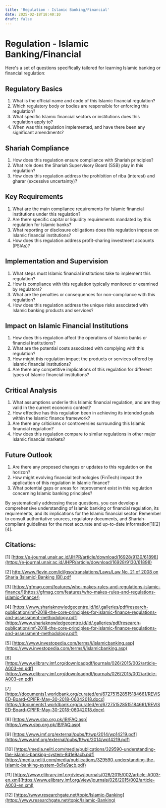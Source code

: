 ```yaml
---
title: 'Regulation - Islamic Banking/Financial'
date: 2025-02-18T18:40:10
draft: false
---
```


# Regulation - Islamic Banking/Financial

Here's a set of questions specifically tailored for learning Islamic banking or financial regulation:

## Regulatory Basics

1. What is the official name and code of this Islamic financial regulation?
2. Which regulatory body or bodies are responsible for enforcing this regulation?
3. What specific Islamic financial sectors or institutions does this regulation apply to?
4. When was this regulation implemented, and have there been any significant amendments?

## Shariah Compliance

1. How does this regulation ensure compliance with Shariah principles?
2. What role does the Shariah Supervisory Board (SSB) play in this regulation?
3. How does this regulation address the prohibition of riba (interest) and gharar (excessive uncertainty)?

## Key Requirements

1. What are the main compliance requirements for Islamic financial institutions under this regulation?
2. Are there specific capital or liquidity requirements mandated by this regulation for Islamic banks?
3. What reporting or disclosure obligations does this regulation impose on Islamic financial institutions?
4. How does this regulation address profit-sharing investment accounts (PSIAs)?

## Implementation and Supervision

1. What steps must Islamic financial institutions take to implement this regulation?
2. How is compliance with this regulation typically monitored or examined by regulators?
3. What are the penalties or consequences for non-compliance with this regulation?
4. How does this regulation address the unique risks associated with Islamic banking products and services?

## Impact on Islamic Financial Institutions

1. How does this regulation affect the operations of Islamic banks or financial institutions?
2. What are the potential costs associated with complying with this regulation?
3. How might this regulation impact the products or services offered by Islamic financial institutions?
4. Are there any competitive implications of this regulation for different types of Islamic financial institutions?

## Critical Analysis

1. What assumptions underlie this Islamic financial regulation, and are they valid in the current economic context?
2. How effective has this regulation been in achieving its intended goals within the Islamic finance framework?
3. Are there any criticisms or controversies surrounding this Islamic financial regulation?
4. How does this regulation compare to similar regulations in other major Islamic financial markets?

## Future Outlook

1. Are there any proposed changes or updates to this regulation on the horizon?
2. How might evolving financial technologies (FinTech) impact the application of this regulation in Islamic finance?
3. What potential gaps or areas for improvement exist in this regulation concerning Islamic banking principles?

By systematically addressing these questions, you can develop a comprehensive understanding of Islamic banking or financial regulation, its requirements, and its implications for the Islamic financial sector. Remember to consult authoritative sources, regulatory documents, and Shariah-compliant guidelines for the most accurate and up-to-date information[1][2][4].

## Citations:

[1] [https://e-journal.unair.ac.id/JHPR/article/download/16928/9130/61898](https://e-journal.unair.ac.id/JHPR/article/download/16928/9130/61898)

[2] [http://www.flevin.com/id/lgso/translations/Laws/Law No. 21 of 2008 on Sharia (Islamic) Banking (BI).pdf](<http://www.flevin.com/id/lgso/translations/Laws/Law%20No.%2021%20of%202008%20on%20Sharia%20(Islamic)%20Banking%20(BI).pdf>)

[3] [https://gfmag.com/features/who-makes-rules-and-regulations-islamic-finance/](https://gfmag.com/features/who-makes-rules-and-regulations-islamic-finance/)

[4] [https://www.shariaknowledgecentre.id/id/.galleries/pdf/research-publication/imf-2018-the-core-principles-for-islamic-finance-regulations-and-assessment-methodology.pdf](https://www.shariaknowledgecentre.id/id/.galleries/pdf/research-publication/imf-2018-the-core-principles-for-islamic-finance-regulations-and-assessment-methodology.pdf)

[5] [https://www.investopedia.com/terms/i/islamicbanking.asp](https://www.investopedia.com/terms/i/islamicbanking.asp)

[6] [https://www.elibrary.imf.org/downloadpdf/journals/026/2015/002/article-A003-en.pdf](https://www.elibrary.imf.org/downloadpdf/journals/026/2015/002/article-A003-en.pdf)

[7] [https://documents1.worldbank.org/curated/en/672751528515184661/REVISED-Board-CPIFR-May-30-2018-06042018.docx](https://documents1.worldbank.org/curated/en/672751528515184661/REVISED-Board-CPIFR-May-30-2018-06042018.docx)

[8] [https://www.sbp.org.pk/IB/FAQ.asp](https://www.sbp.org.pk/IB/FAQ.asp)

[9] [https://www.imf.org/external/pubs/ft/wp/2014/wp14219.pdf](https://www.imf.org/external/pubs/ft/wp/2014/wp14219.pdf)

[10] [https://media.neliti.com/media/publications/329590-understanding-the-islamic-banking-system-8d1e9acb.pdf](https://media.neliti.com/media/publications/329590-understanding-the-islamic-banking-system-8d1e9acb.pdf)

[11] [https://www.elibrary.imf.org/view/journals/026/2015/002/article-A003-en.xml](https://www.elibrary.imf.org/view/journals/026/2015/002/article-A003-en.xml)

[12] [https://www.researchgate.net/topic/Islamic-Banking](https://www.researchgate.net/topic/Islamic-Banking)
